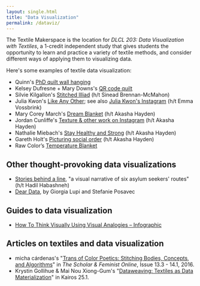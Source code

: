 ```yaml
---
layout: single.html
title: "Data Visualization"
permalink: /dataviz/
---
```


The Textile Makerspace is the location for *DLCL 203: Data Visualization with Textiles*, a 1-credit independent study that gives students the opportunity to learn and practice a variety of textile methods, and consider different ways of applying them to visualizing data.

Here's some examples of textile data visualization:

* Quinn's [PhD quilt wall hanging](/phdquilt/)
* Kelsey Dufresne + Mary Downs's [QR code quilt](https://storymaps.arcgis.com/stories/b2cee67bac6b42d9b95b5e7e9defebb2)
* Silvie Kilgallon's [Stitched Illiad](https://stitchediliad.tumblr.com/TheApology) (h/t Sinead Brennan-McMahon)
* Julia Kwon's [Like Any Other](http://www.juliakwon.com/artist-statement.html); see also [Julia Kwon's Instagram](https://www.instagram.com/artistjuliakwon/?igshid=YmMyMTA2M2Y%3D) (h/t Emma Vossbrink)
* Mary Corey March's [Dream Blanket](http://www.marymarch.com/dream-blanket-gallery.php) (h/t Akasha Hayden)
* Jordan Cunliffe's [Texture & other work on Instagram](https://www.instagram.com/artisan_embroidery/?hl=en) (h/t Akasha Hayden)
* Nathalie Miebach's [Stay Healthy and Strong](https://www.nathaliemiebach.com/work/stay-healthy-and-strong) (h/t Akasha Hayden)
* Gareth Holt's [Picturing social order](https://flowingdata.com/2010/12/09/picturing-social-order/) (h/t Akasha Hayden)
* Raw Color’s [Temperature Blanket](https://temperaturetextiles.nl/temperature/)

## Other thought-provoking data visualizations

* [Stories behind a line](http://www.storiesbehindaline.com/), "a visual narrative of six asylum seekers' routes" (h/t Hadil Habashneh)
* [Dear Data](http://www.dear-data.com/theproject), by Giorgia Lupi and Stefanie Posavec

## Guides to data visualization

* [How To Think Visually Using Visual Analogies – Infographic](https://blog.adioma.com/how-to-think-visually-using-visual-analogies-infographic/)

## Articles on textiles and data visualization

* micha cárdenas's "[Trans of Color Poetics: Stitching Bodies, Concepts, and Algorithms](https://sfonline.barnard.edu/micha-cardenas-trans-of-color-poetics-stitching-bodies-concepts-and-algorithms/#footnote_20_2641)" in *The Scholar & Feminist Online*, Issue 13.3 - 14.1, 2016.
* Krystin Gollihue & Mai Nou Xiong-Gum's "[Dataweaving: Textiles as Data Materialization](https://kairos.technorhetoric.net/25.1/disputatio/gollihue-xiong-gum/index.html)" in Kairos 25.1.
